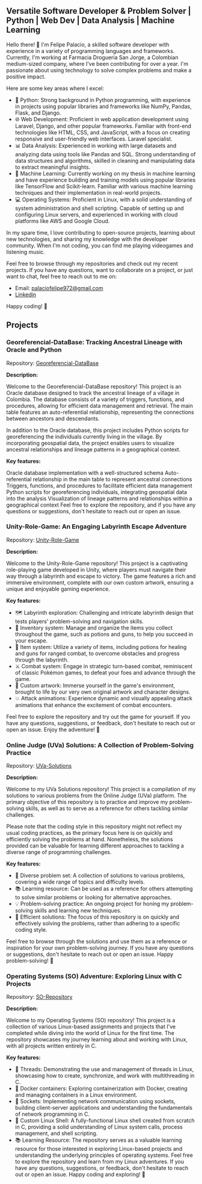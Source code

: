 ## Versatile Software Developer & Problem Solver | Python | Web Dev | Data Analysis | Machine Learning

Hello there! 👋 I'm Felipe Palacio, a skilled software developer with experience in a variety of programming languages and frameworks. Currently, I'm working at Farmacia Drogueria San Jorge, a Colombian medium-sized company, where I've been contributing for over a year. I'm passionate about using technology to solve complex problems and make a positive impact.

Here are some key areas where I excel:

- 🐍 Python: Strong background in Python programming, with experience in projects using popular libraries and frameworks like NumPy, Pandas, Flask, and Django.
- 🌐 Web Development: Proficient in web application development using Laravel, Django, and other popular frameworks. Familiar with front-end technologies like HTML, CSS, and JavaScript, with a focus on creating responsive and user-friendly web interfaces. Laravel specialist.
- 📊 Data Analysis: Experienced in working with large datasets and analyzing data using tools like Pandas and SQL. Strong understanding of data structures and algorithms, skilled in cleaning and manipulating data to extract meaningful insights.
- 🤖 Machine Learning: Currently working on my thesis in machine learning and have experience building and training models using popular libraries like TensorFlow and Scikit-learn. Familiar with various machine learning techniques and their implementation in real-world projects.
- 💻 Operating Systems: Proficient in Linux, with a solid understanding of system administration and shell scripting. Capable of setting up and configuring Linux servers, and experienced in working with cloud platforms like AWS and Google Cloud.

In my spare time, I love contributing to open-source projects, learning about new technologies, and sharing my knowledge with the developer community. When I'm not coding, you can find me playing videogames and listening music.

Feel free to browse through my repositories and check out my recent projects. If you have any questions, want to collaborate on a project, or just want to chat, feel free to reach out to me on:
- Email: palaciofelipe972@gmail.com
- [Linkedin](https://www.linkedin.com/in/carlos-felipe-palacio-lozano-374098248/)

Happy coding! 🚀

## Projects

### Georeferencial-DataBase: Tracking Ancestral Lineage with Oracle and Python

Repository: [Georeferencial-DataBase](https://github.com/FelipePalacio293/Georeferencial-DataBase)

**Description:**

Welcome to the Georeferencial-DataBase repository! This project is an Oracle database designed to track the ancestral lineage of a village in Colombia. The database consists of a variety of triggers, functions, and procedures, allowing for efficient data management and retrieval. The main table features an auto-referential relationship, representing the connections between ancestors and descendants.

In addition to the Oracle database, this project includes Python scripts for georeferencing the individuals currently living in the village. By incorporating geospatial data, the project enables users to visualize ancestral relationships and lineage patterns in a geographical context.

**Key features:**

Oracle database implementation with a well-structured schema
Auto-referential relationship in the main table to represent ancestral connections
Triggers, functions, and procedures to facilitate efficient data management
Python scripts for georeferencing individuals, integrating geospatial data into the analysis
Visualization of lineage patterns and relationships within a geographical context
Feel free to explore the repository, and if you have any questions or suggestions, don't hesitate to reach out or open an issue.

### Unity-Role-Game: An Engaging Labyrinth Escape Adventure

Repository: [Unity-Role-Game](https://github.com/FelipePalacio293/Unity-Role-Game)

**Description:**

Welcome to the Unity-Role-Game repository! This project is a captivating role-playing game developed in Unity, where players must navigate their way through a labyrinth and escape to victory. The game features a rich and immersive environment, complete with our own custom artwork, ensuring a unique and enjoyable gaming experience.

**Key features:**

- 🗺️ Labyrinth exploration: Challenging and intricate labyrinth design that tests players' problem-solving and navigation skills.
- 🎒 Inventory system: Manage and organize the items you collect throughout the game, such as potions and guns, to help you succeed in your escape.
- 🧪 Item system: Utilize a variety of items, including potions for healing and guns for ranged combat, to overcome obstacles and progress through the labyrinth.
- ⚔️ Combat system: Engage in strategic turn-based combat, reminiscent of classic Pokémon games, to defeat your foes and advance through the game.
- 🎨 Custom artwork: Immerse yourself in the game's environment, brought to life by our very own original artwork and character designs.
- 💥 Attack animations: Experience dynamic and visually appealing attack animations that enhance the excitement of combat encounters.

Feel free to explore the repository and try out the game for yourself. If you have any questions, suggestions, or feedback, don't hesitate to reach out or open an issue. Enjoy the adventure! 🚀

### Online Judge (UVa) Solutions: A Collection of Problem-Solving Practice

Repository: [UVa-Solutions](https://github.com/FelipePalacio293/UVA-problems-Solutions)

**Description:**

Welcome to my UVa Solutions repository! This project is a compilation of my solutions to various problems from the Online Judge (UVa) platform. The primary objective of this repository is to practice and improve my problem-solving skills, as well as to serve as a reference for others tackling similar challenges.

Please note that the coding style in this repository might not reflect my usual coding practices, as the primary focus here is on quickly and efficiently solving the problems at hand. Nonetheless, the solutions provided can be valuable for learning different approaches to tackling a diverse range of programming challenges.

**Key features:**

- 🧩 Diverse problem set: A collection of solutions to various problems, covering a wide range of topics and difficulty levels.
- 📚 Learning resource: Can be used as a reference for others attempting to solve similar problems or looking for alternative approaches.
- 💡 Problem-solving practice: An ongoing project for honing my problem-solving skills and learning new techniques.
- 🚀 Efficient solutions: The focus of this repository is on quickly and effectively solving the problems, rather than adhering to a specific coding style.

Feel free to browse through the solutions and use them as a reference or inspiration for your own problem-solving journey. If you have any questions or suggestions, don't hesitate to reach out or open an issue. Happy problem-solving! 🚀

### Operating Systems (SO) Adventure: Exploring Linux with C Projects

Repository: [SO-Repository](https://github.com/FelipePalacio293/SO) 

**Description:**

Welcome to my Operating Systems (SO) repository! This project is a collection of various Linux-based assignments and projects that I've completed while diving into the world of Linux for the first time. The repository showcases my journey learning about and working with Linux, with all projects written entirely in C.

**Key features:**

- 🧵 Threads: Demonstrating the use and management of threads in Linux, showcasing how to create, synchronize, and work with multithreading in C.
- 🐳 Docker containers: Exploring containerization with Docker, creating and managing containers in a Linux environment.
- 🔌 Sockets: Implementing network communication using sockets, building client-server applications and understanding the fundamentals of network programming in C.
- 🐚 Custom Linux Shell: A fully-functional Linux shell created from scratch in C, providing a solid understanding of Linux system calls, process management, and shell scripting.
- 📚 Learning Resource: The repository serves as a valuable learning resource for those interested in exploring Linux-based projects and understanding the underlying principles of operating systems.
Feel free to explore the repository and learn from my Linux adventures. If you have any questions, suggestions, or feedback, don't hesitate to reach out or open an issue. Happy coding and exploring! 🚀


### 
